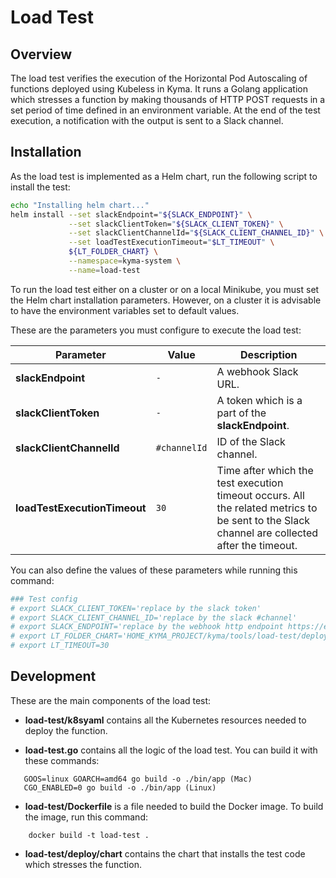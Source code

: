# Load Test


## Overview

The load test verifies the execution of the Horizontal Pod Autoscaling of functions deployed using Kubeless in Kyma. It runs a Golang application which stresses a function by making thousands of HTTP POST requests in a set period of time defined in an environment variable. At the end of the test execution, a notification with the output is sent to a Slack channel.

## Installation

As the load test is implemented as a Helm chart, run the following script to install the test:

```bash
echo "Installing helm chart..."
helm install --set slackEndpoint="${SLACK_ENDPOINT}" \
             --set slackClientToken="${SLACK_CLIENT_TOKEN}" \
             --set slackClientChannelId="${SLACK_CLIENT_CHANNEL_ID}" \
             --set loadTestExecutionTimeout="$LT_TIMEOUT" \
             ${LT_FOLDER_CHART} \
             --namespace=kyma-system \
             --name=load-test
```

To run the load test either on a cluster or on a local Minikube, you must set the Helm chart installation parameters. However, on a cluster it is advisable to have the environment variables set to default values.

These are the parameters you must configure to execute the load test:

 | Parameter | Value | Description |
 |------|---------------|-------------|
**slackEndpoint** |`-`| A webhook Slack URL.
**slackClientToken** |`-`|  A token which is a part of the **slackEndpoint**.
**slackClientChannelId** |`#channelId`| ID of the Slack channel.
**loadTestExecutionTimeout** |`30`| Time after which the test execution timeout occurs. All the related metrics to be sent to the Slack channel are collected after the timeout.

You can also define the values of these parameters while running this command:

```bash
### Test config
# export SLACK_CLIENT_TOKEN='replace by the slack token'
# export SLACK_CLIENT_CHANNEL_ID='replace by the slack #channel'
# export SLACK_ENDPOINT='replace by the webhook http endpoint https://endpoint_here'
# export LT_FOLDER_CHART='HOME_KYMA_PROJECT/kyma/tools/load-test/deploy/chart/load-test'
# export LT_TIMEOUT=30
```

## Development

These are the main components of the load test:

- **load-test/k8syaml**  contains all the Kubernetes resources needed to deploy the function.

- **load-test.go** contains all the logic of the load test. You can build it with these commands:
 
 ```
    GOOS=linux GOARCH=amd64 go build -o ./bin/app (Mac)
    CGO_ENABLED=0 go build -o ./bin/app (Linux)
 ``` 
 
- **load-test/Dockerfile** is a file needed to build the Docker image. To build the image, run this command:

```
    docker build -t load-test .
```

- **load-test/deploy/chart** contains the chart that installs the test code which stresses the function.
